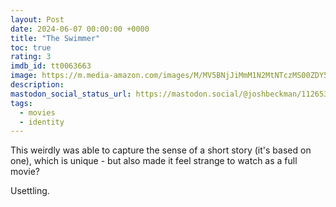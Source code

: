 ```yaml
---
layout: Post
date: 2024-06-07 00:00:00 +0000
title: "The Swimmer"
toc: true
rating: 3
imdb_id: tt0063663
image: https://m.media-amazon.com/images/M/MV5BNjJiMmM1N2MtNTczMS00ZDY5LTg0Y2YtYzQ5YmE3MjMyYjM4XkEyXkFqcGdeQXVyMjUzOTY1NTc@._V1_SX300.jpg
description: 
mastodon_social_status_url: https://mastodon.social/@joshbeckman/112653037671562992
tags: 
  - movies
  - identity
---
```




This weirdly was able to capture the sense of a short story (it's based on one), which is unique - but also made it feel strange to watch as a full movie?

Usettling.

